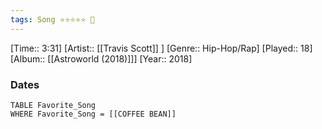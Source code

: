 ```yaml
---
tags: Song ⭐⭐⭐⭐⭐ 💛
---
```

[Time:: 3:31]
[Artist:: [[Travis Scott]] ]
[Genre:: Hip-Hop/Rap]
[Played:: 18]
[Album:: [[Astroworld (2018)]]]
[Year:: 2018]
### Dates
````dataview
TABLE Favorite_Song
WHERE Favorite_Song = [[COFFEE BEAN]]
````